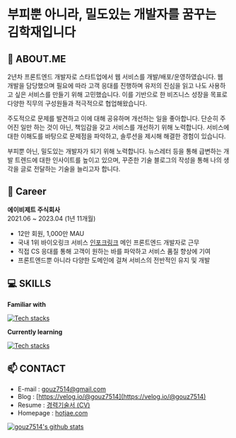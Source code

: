 # 부피뿐 아니라, 밀도있는 개발자를 꿈꾸는 김학재입니다

## 💬 ABOUT.ME
2년차 프론트엔드 개발자로 스타트업에서 웹 서비스를 개발/배포/운영하였습니다.
웹 개발을 담당했으며 필요에 따라 고객 응대를 진행하며 유저의 진심을 읽고 나도 사용하고 싶은 서비스를 만들기
위해 고민했습니다. 이를 기반으로 한 비즈니스 성장을 목표로 다양한 직무의 구성원들과 적극적으로 협업해왔습니다.

주도적으로 문제를 발견하고 이에 대해 공유하며 개선하는 일을 좋아합니다.
단순히 주어진 일만 하는 것이 아닌, 책임감을 갖고 서비스를 개선하기 위해 노력합니다.
서비스에 대한 이해도를 바탕으로 문제점을 파악하고, 솔루션을 제시해 해결한 경험이 있습니다.

부피뿐 아닌, 밀도있는 개발자가 되기 위해 노력합니다. 뉴스레터 등을 통해 급변하는 개발 트렌드에 대한 인사이트를
높이고 있으며, 꾸준한 기술 블로그의 작성을 통해 나의 생각을 글로 전달하는 기술을 늘리고자 합니다. 


## 💾 Career
**에이비제트 주식회사**<br />
2021.06 ~ 2023.04 (1년 11개월)
- 12만 회원, 1,000만 MAU
- 국내 1위 바이오링크 서비스 [인포크링크](https://link.inpock.co.kr) 메인 프론트엔드 개발자로 근무
- 직접 CS 응대를 통해 고객이 원하는 바를 파악하고 서비스 품질 향상에 기여
- 프론트엔드뿐 아니라 다양한 도메인에 걸쳐 서비스의 전반적인 유지 및 개발


## 💻 SKILLS
**Familiar with**

[![Tech stacks](https://skillicons.dev/icons?i=js,ts,react,nextjs,vue,nuxtjs,webpack,aws)](https://skillicons.dev)

**Currently learning**

[![Tech stacks](https://skillicons.dev/icons?i=react,nextjs,firebase)](https://skillicons.dev)


## 📫 CONTACT
* E-mail : [gouz7514@gmail.com](gouz7514@gmail.com)
* Blog : [https://velog.io/@gouz7514](https://velog.io/@gouz7514)
* Resume : [경력기술서 (CV)](https://drive.google.com/file/d/1Ui34b4a1na1XcRvxVfVJ7vSFfw9IS5HL/view?usp=sharing)
* Homepage : [hotjae.com](https://hotjae.com)


[![gouz7514's github stats](https://github-readme-stats-gouz7514.vercel.app/api?username=gouz7514)](https://github.com/anuraghazra/github-readme-stats)

<!--
**gouz7514/gouz7514** is a ✨ _special_ ✨ repository because its `README.md` (this file) appears on your GitHub profile.

Here are some ideas to get you started:

- 🔭 I’m currently working on ...
- 🌱 I’m currently learning ...
- 👯 I’m looking to collaborate on ...
- 🤔 I’m looking for help with ...
- 💬 Ask me about ...
- 📫 How to reach me: ...
- 😄 Pronouns: ...
- ⚡ Fun fact: ...
-->
